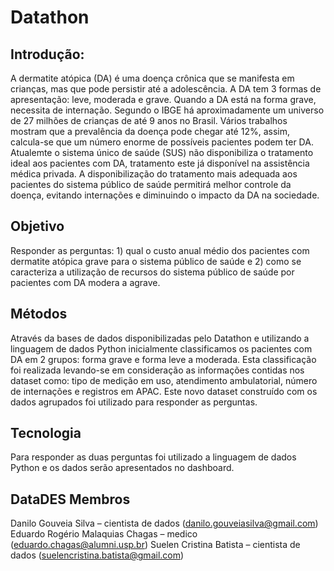 # Datathon 

## Introdução:
A dermatite atópica (DA) é uma doença crônica que se manifesta em crianças, mas que pode persistir até a adolescência. A DA tem 3 formas de apresentação: leve, moderada e grave. Quando a DA está na forma grave, necessita de internação. Segundo o IBGE há  aproximadamente um universo de 27 milhões de crianças de até 9 anos no Brasil. Vários trabalhos mostram que a prevalência da doença pode chegar até 12%, assim, calcula-se que um número enorme de possíveis pacientes podem ter DA. Atualemte o sistema único de saúde (SUS) não disponibiliza o tratamento  ideal  aos pacientes com DA, tratamento este já disponível na assistência médica privada. A disponibilização do tratamento mais adequada aos pacientes do sistema público de saúde permitirá melhor controle da doença, evitando internações e diminuindo o impacto da DA na sociedade.

## Objetivo
Responder as perguntas: 1) qual o custo anual médio dos pacientes com dermatite atópica grave para o sistema público de saúde e 2) como se caracteriza a utilização de recursos do sistema público de saúde por pacientes com DA modera a agrave.

## Métodos
Através da bases de dados disponibilizadas pelo Datathon e utilizando a linguagem de dados Python inicialmente classificamos os pacientes com DA em 2 grupos: forma grave e forma leve a moderada. Esta classificação foi realizada levando-se em consideração as informações contidas nos dataset como: tipo de medição em uso, atendimento ambulatorial, número de internações e registros em APAC.
Este novo dataset construído com os dados agrupados foi utilizado para responder as perguntas.

## Tecnologia
Para responder  as duas perguntas foi utilizado a linguagem de dados Python e os dados serão apresentados no dashboard.  

## DataDES Membros
Danilo Gouveia Silva – cientista de dados (danilo.gouveiasilva@gmail.com)
Eduardo Rogério Malaquias Chagas – medico (eduardo.chagas@alumni.usp.br)
Suelen Cristina Batista – cientista de dados (suelencristina.batista@gmail.com)

